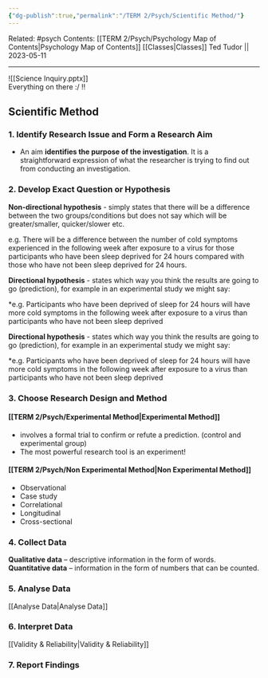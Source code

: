 ```yaml
---
{"dg-publish":true,"permalink":"/TERM 2/Psych/Scientific Method/"}
---
```


Related: #psych
Contents: [[TERM 2/Psych/Psychology Map of Contents\|Psychology Map of Contents]]
[[Classes\|Classes]]
Ted Tudor || 2023-05-11
***

![[Science Inquiry.pptx]]  
Everything on there :/ !! 

## Scientific Method

### 1. Identify Research Issue and Form a Research Aim
- An aim **identifies the purpose of the investigation**. It is a straightforward expression of what the researcher is trying to find out from conducting an investigation.

### 2. Develop Exact Question or Hypothesis

**Non-directional hypothesis** - simply states that there will be a difference between the two groups/conditions but does not say which will be greater/smaller, quicker/slower etc. 

e.g. There will be a difference between the number of cold symptoms experienced in the following week after exposure to a virus for those participants who have been sleep deprived for 24 hours compared with those who have not been sleep deprived for 24 hours.

**Directional hypothesis** - states which way you think the results are going to go (prediction), for example in an experimental study we might say:

*e.g. Participants who have been deprived of sleep for 24 hours will have more cold symptoms in the following week after exposure to a virus than participants who have not been sleep deprived

**Directional hypothesis** - states which way you think the results are going to go (prediction), for example in an experimental study we might say:

*e.g. Participants who have been deprived of sleep for 24 hours will have more cold symptoms in the following week after exposure to a virus than participants who have not been sleep deprived

### 3. Choose Research Design and Method

#### [[TERM 2/Psych/Experimental Method\|Experimental Method]]
- involves a formal trial to confirm or refute a prediction. (control and experimental group)
- The most powerful research tool is an experiment!

#### [[TERM 2/Psych/Non Experimental Method\|Non Experimental Method]]
- Observational 
- Case study
- Correlational 
- Longitudinal
- Cross-sectional
### 4. Collect Data
**Qualitative data** – descriptive information in the form of words.  
**Quantitative data** – information in the form of numbers that can be counted.
### 5. Analyse Data
[[Analyse Data\|Analyse Data]]
### 6. Interpret Data
[[Validity & Reliability\|Validity & Reliability]]
### 7. Report Findings

